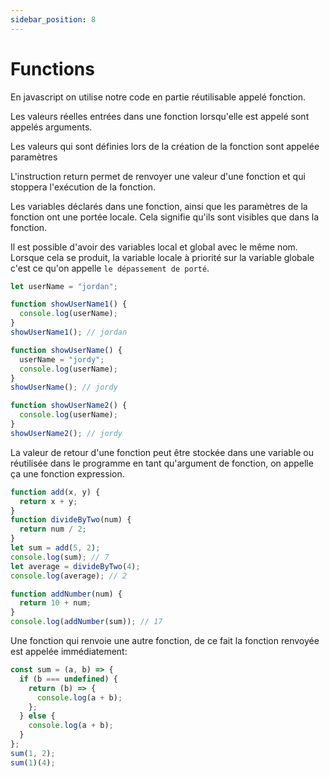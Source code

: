```yaml
---
sidebar_position: 8
---
```


# Functions

En javascript on utilise notre code en partie réutilisable appelé fonction.

Les valeurs réelles entrées dans une fonction lorsqu'elle est appelé sont appelés arguments.

Les valeurs qui sont définies lors de la création de la fonction sont appelée paramètres

L'instruction return permet de renvoyer une valeur d'une fonction et qui stoppera l'exécution de la fonction.

Les variables déclarés dans une fonction, ainsi que les paramètres de la fonction ont une portée locale. Cela signifie qu'ils sont visibles que dans la fonction.

Il est possible d'avoir des variables local et global avec le même nom. Lorsque cela se produit, la variable locale à priorité sur la variable globale c'est ce qu'on appelle `le dépassement de porté`.

```javascript
let userName = "jordan";

function showUserName1() {
  console.log(userName);
}
showUserName1(); // jordan

function showUserName() {
  userName = "jordy";
  console.log(userName);
}
showUserName(); // jordy

function showUserName2() {
  console.log(userName);
}
showUserName2(); // jordy
```

La valeur de retour d'une fonction peut être stockée dans une variable ou réutilisée dans le programme en tant qu'argument de fonction, on appelle ça une fonction expression.

```javascript
function add(x, y) {
  return x + y;
}
function divideByTwo(num) {
  return num / 2;
}
let sum = add(5, 2);
console.log(sum); // 7
let average = divideByTwo(4);
console.log(average); // 2

function addNumber(num) {
  return 10 + num;
}
console.log(addNumber(sum)); // 17
```

Une fonction qui renvoie une autre fonction, de ce fait la fonction renvoyée est appelée immédiatement:

```js
const sum = (a, b) => {
  if (b === undefined) {
    return (b) => {
      console.log(a + b);
    };
  } else {
    console.log(a + b);
  }
};
sum(1, 2);
sum(1)(4);
```
